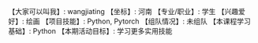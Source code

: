 【大家可以叫我】: wangjiating
【坐标】: 河南
【专业/职业】: 学生
【兴趣爱好】: 绘画
【项目技能】: Python, Pytorch
【组队情况】: 未组队
【本课程学习基础】: Python
【本期活动目标】: 学习更多实用技能